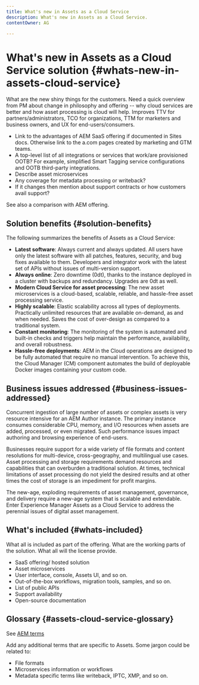```yaml
---
title: What's new in Assets as a Cloud Service
description: What's new in Assets as a Cloud Service.
contentOwner: AG

---
```


# What's new in Assets as a Cloud Service solution {#whats-new-in-assets-cloud-service}

<!-- Need info from gklebus -->

What are the new shiny things for the customers.
Need a quick overview from PM about change in philosophy and offering -- why cloud services are better and how asset processing is cloud will help. Improves TTV for partners/administrators, TCO for organizations, TTM for marketers and business owners, and UX for end-users/consumers.

* Link to the advantages of AEM SaaS offering if documented in Sites docs. Otherwise link to the a.com pages created by marketing and GTM teams.
* A top-level list of all integrations or services that work/are provisioned OOTB? For example, simplified Smart Tagging service configurations and OOTB third-party integrations.
* Describe asset microservices
* Any coverage for metadata processing or writeback?
* If it changes then mention about support contracts or how customers avail support?

See also a comparison with AEM offering.

<!-- gklebus, do we need the info in the following topics? If yes, then is this what's new a better fit or does this info belong in the RNs at /help/release-notes/release-notes.md

-->


## Solution benefits {#solution-benefits}

The following summarizes the benefits of Assets as a Cloud Service:

* **Latest software**: Always current and always updated. All users have only the latest software with all patches, features, security, and bug fixes available to them. Developers and integrator work with the latest set of APIs without issues of multi-version support.
* **Always online**: Zero downtime (0dt), thanks to the instance deployed in a cluster with backups and redundancy. Upgrades are 0dt as well.
* **Modern Cloud Service for asset processing**: The new asset microservices is a cloud-based, scalable, reliable, and hassle-free asset processing service.
* **Highly scalable**: Elastic scalability across all types of deployments. Practically unlimited resources that are available on-demand, as and when needed. Saves the cost of over-design as compared to a traditional system.
* **Constant monitoring**: The monitoring of the system is automated and built-in checks and triggers help maintain the performance, availability, and overall robustness.
* **Hassle-free deployments**: AEM in the Cloud operations are designed to be fully automated that require no manual intervention. To achieve this, the Cloud Manager (CM) component automates the build of deployable Docker images containing your custom code.

## Business issues addressed {#business-issues-addressed}

Concurrent ingestion of large number of assets or complex assets is very resource intensive for an AEM Author instance. The primary instance consumes considerable CPU, memory, and I/O resources when assets are added, processed, or even migrated. Such performance issues impact authoring and browsing experience of end-users.

Businesses require support for a wide variety of file formats and content resolutions for multi-device, cross-geography, and multilingual use cases. Asset processing and storage requirements demand resources and capabilities that can overburden a traditional solution. At times, technical limitations of asset processing do not yield the desired results and at other times the cost of storage is an impediment for profit margins.

The new-age, exploding requirements of asset management, governance, and delivery require a new-age system that is scalable and extendable. Enter Experience Manager Assets as a Cloud Service to address the perennial issues of digital asset management.

## What's included {#whats-included}

What all is included as part of the offering.
What are the working parts of the solution.
What all will the license provide.

* SaaS offering/ hosted solution
* Asset microservices
* User interface, console, Assets UI, and so on.
* Out-of-the-box workflows, migration tools, samples, and so on.
* List of public APIs
* Support availability
* Open-source documentation

## Glossary {#assets-cloud-service-glossary}

See [AEM terms](/help/overview/terminology.md)

Add any additional terms that are specific to Assets. Some jargon could be related to:

* File formats
* Microservices information or workflows
* Metadata specific terms like writeback, IPTC, XMP, and so on.
